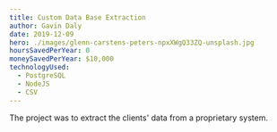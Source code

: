 ```yaml
---
title: Custom Data Base Extraction
author: Gavin Daly
date: 2019-12-09
hero: ./images/glenn-carstens-peters-npxXWgQ33ZQ-unsplash.jpg
hoursSavedPerYear: 0
moneySavedPerYear: $10,000
technologyUsed:
  - PostgreSQL
  - NodeJS
  - CSV
---
```


The project was to extract the clients' data from a proprietary system.
